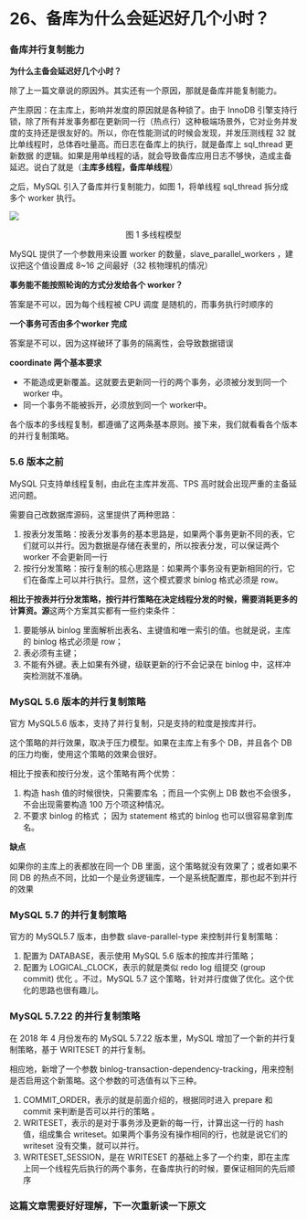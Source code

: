 # 26、备库为什么会延迟好几个小时？

### 备库并行复制能力

**为什么主备会延迟好几个小时？**

除了上一篇文章说的原因外。其实还有一个原因，那就是备库并能复制能力。

产生原因：在主库上，影响并发度的原因就是各种锁了。由于 InnoDB 引擎支持行锁，除了所有并发事务都在更新同一行（热点行）这种极端场景外，它对业务并发度的支持还是很友好的。所以，你在性能测试的时候会发现，并发压测线程 32 就比单线程时，总体吞吐量高。而日志在备库上的执行，就是备库上 sql_thread 更新数据 的逻辑。如果是用单线程的话，就会导致备库应用日志不够快，造成主备延迟。说白了就是（**主库多线程，备库单线程**）

之后，MySQL 引入了备库并行复制能力，如图 1，将单线程 sql_thread 拆分成 多个 worker 执行。

![](https://raw.githubusercontent.com/dddygin/image-storage/main/blog/image/database/mysql/mysql45/mysql45-26-01.png)

<center>图 1 多线程模型</center>

MySQL 提供了一个参数用来设置 worker 的数量，slave_parallel_workers ，建议把这个值设置成 8~16 之间最好（32 核物理机的情况）

**事务能不能按照轮询的方式分发给各个 worker？**

答案是不可以，因为每个线程被 CPU 调度 是随机的，而事务执行时顺序的

**一个事务可否由多个worker 完成**

答案是不可以，因为这样破环了事务的隔离性，会导致数据错误

**coordinate 两个基本要求**

- 不能造成更新覆盖。这就要去更新同一行的两个事务，必须被分发到同一个 worker 中。
- 同一个事务不能被拆开，必须放到同一个 worker中。

各个版本的多线程复制，都遵循了这两条基本原则。接下来，我们就看看各个版本的并行复制策略。

### 5.6 版本之前

MySQL 只支持单线程复制，由此在主库并发高、TPS 高时就会出现严重的主备延迟问题。

需要自己改数据库源码，这里提供了两种思路：

1. 按表分发策略：按表分发事务的基本思路是，如果两个事务更新不同的表，它们就可以并行。因为数据是存储在表里的，所以按表分发，可以保证两个 worker 不会更新同一行
2. 按行分发策略：按行复制的核心思路是：如果两个事务没有更新相同的行，它们在备库上可以并行执行。显然，这个模式要求 binlog 格式必须是 row。

**相比于按表并行分发策略，按行并行策略在决定线程分发的时候，需要消耗更多的计算资。源**这两个方案其实都有一些约束条件：

1. 要能够从 binlog 里面解析出表名、主键值和唯一索引的值。也就是说，主库的 binlog 格式必须是 row；
2. 表必须有主键；
3. 不能有外键。表上如果有外键，级联更新的行不会记录在 binlog 中，这样冲突检测就不准确。

### MySQL 5.6 版本的并行复制策略

官方 MySQL5.6 版本，支持了并行复制，只是支持的粒度是按库并行。

这个策略的并行效果，取决于压力模型。如果在主库上有多个 DB，并且各个 DB 的压力均衡，使用这个策略的效果会很好。

 相比于按表和按行分发，这个策略有两个优势： 

1.  构造 hash 值的时候很快，只需要库名 ；而且一个实例上 DB 数也不会很多，不会出现需要构造 100 万个项这种情况。
2.  不要求 binlog 的格式 ； 因为 statement 格式的 binlog 也可以很容易拿到库名。 

**缺点**

如果你的主库上的表都放在同一个 DB 里面，这个策略就没有效果了；或者如果不同 DB 的热点不同，比如一个是业务逻辑库，一个是系统配置库，那也起不到并行的效果

### MySQL 5.7 的并行复制策略

官方的 MySQL5.7 版本，由参数 slave-parallel-type 来控制并行复制策略：

1.  配置为 DATABASE，表示使用 MySQL 5.6 版本的按库并行策略； 
2. 配置为 LOGICAL_CLOCK，表示的就是类似 redo log 组提交 (group commit) 优化 。不过，MySQL 5.7 这个策略，针对并行度做了优化。这个优化的思路也很有趣儿。

### MySQL 5.7.22 的并行复制策略

在 2018 年 4 月份发布的 MySQL 5.7.22 版本里，MySQL 增加了一个新的并行复制策略，基于 WRITESET 的并行复制。

 相应地，新增了一个参数 binlog-transaction-dependency-tracking，用来控制是否启用这个新策略。这个参数的可选值有以下三种。 

1.  COMMIT_ORDER，表示的就是前面介绍的，根据同时进入 prepare 和 commit 来判断是否可以并行的策略 。
2.  WRITESET，表示的是对于事务涉及更新的每一行，计算出这一行的 hash 值，组成集合 writeset。如果两个事务没有操作相同的行，也就是说它们的 writeset 没有交集，就可以并行。 
3. WRITESET_SESSION，是在 WRITESET 的基础上多了一个约束，即在主库上同一个线程先后执行的两个事务，在备库执行的时候，要保证相同的先后顺序



### 这篇文章需要好好理解，下一次重新读一下原文

